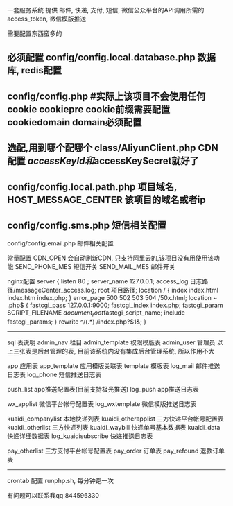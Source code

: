 一套服务系统
提供 邮件, 快递, 支付, 短信, 微信公众平台的API调用所需的access_token, 微信模版推送

需要配置东西蛮多的

必须配置
config/config.local.database.php                  数据库, redis配置
-------------------------------------------------------------------
config/config.php                   #实际上该项目不会使用任何cookie
    cookiepre                                    cookie前缀需要配置
    cookiedomain                                     domain必须配置
-------------------------------------------------------------------
选配,用到哪个配哪个
class/AliyunClient.php CDN
                          配置 $accessKeyId和$accessKeySecret就好了
-------------------------------------------------------------------
config/config.local.path.php 项目域名,
   HOST_MESSAGE_CENTER                          该项目的域名或者ip
-------------------------------------------------------------------
config/config.sms.php                                  短信相关配置
-------------------------------------------------------------------
config/config.email.php                                邮件相关配置


常量配置
CDN_OPEN 会自动刷新CDN, 只支持阿里云的,该项目没有用使用该功能
SEND_PHONE_MES 短信开关
SEND_MAIL_MES 邮件开关


nginx配置
server {
    listen     80 ;
    server_name  127.0.0.1;
        access_log  日志路径/messageCenter_access.log;
        root  项目路径;
        location / {
            index  index.html index.htm index.php;
        }
        error_page   500 502 503 504  /50x.html;
        location ~ \.php$ {
            fastcgi_pass   127.0.0.1:9000;
            fastcgi_index  index.php;
            fastcgi_param  SCRIPT_FILENAME $document_root$fastcgi_script_name;
            include        fastcgi_params;
        }
        rewrite ^/(.*) /index.php?$1&;
}

-------------------------------------------------------------------
sql 表说明
admin_nav                       栏目
admin_template                  权限模版表
admin_user                      管理员
以上三张表是后台管理的表, 目前该系统内没有集成后台管理系统, 所以作用不大


app                             应用表
app_template                    应用模版关联表
template                        模版表
log_mail                        邮件推送日志表
log_phone                       短信推送日志表

push_list                       app推送配置表(目前支持极光推送)
log_push                        app推送日志表

wx_applist                      微信平台帐号配置表
log_wxtemplate                  微信模版推送日志表


kuaidi_companylist              本地快递列表
kuaidi_otherapplist             三方快递平台帐号配置表
kuaidi_otherlist                三方快递列表
kuaidi_waybill                  快递单号基本数据表
kuaidi_data                     快递详细数据表
log_kuaidisubscribe             快递推送日志表


pay_otherlist                   三方支付平台帐号配置表
pay_order                       订单表
pay_refound                     退款订单表


-------------------------------------------------------------------
crontab
配置 runphp.sh, 每分钟跑一次


有问题可以联系我qq:844596330


















